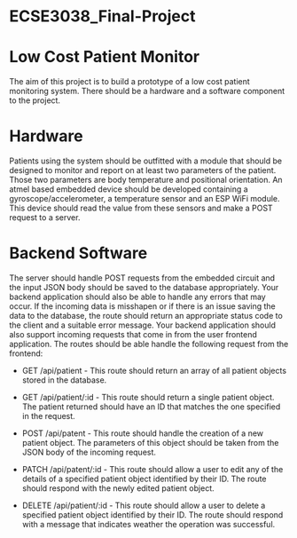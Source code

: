 # ECSE3038_Final-Project
# Low Cost Patient Monitor
  The aim of this project is to build a prototype of a low cost patient monitoring system. There should be a hardware and a software component to the project.

# Hardware
  Patients using the system should be outfitted with a module that should be designed to monitor and report on at least two parameters of the patient. Those two parameters are     body temperature and positional orientation.
  An atmel based embedded device should be developed containing a gyroscope/accelerometer, a temperature sensor and an ESP WiFi module. This device should read the value from     these sensors and make a POST request to a server.

# Backend Software
  The server should handle POST requests from the embedded circuit and the input JSON body should be saved to the database appropriately. Your backend application should also be   able to handle any errors that may occur. If the incoming data is misshapen or if there is an issue saving the data to the database, the route should return an appropriate       status code to the client and a suitable error message. Your backend application should also support incoming requests that come in from the user frontend application. The       routes should be able handle the following request from the frontend:

* GET /api/patient - This route should return an array of all patient objects stored in the database.

* GET /api/patient/:id - This route should return a single patient object. The patient returned should have an ID that matches the one specified in the request.

* POST /api/patent - This route should handle the creation of a new patient object. The parameters of this object should be taken from the JSON body of the incoming request.

* PATCH /api/patent/:id - This route should allow a user to edit any of the details of a specified patient object identified by their ID. The route should respond with the newly edited patient object.

* DELETE /api/patient/:id - This route should allow a user to delete a specified patient object identified by their ID. The route should respond with a message that indicates weather the operation was successful.
